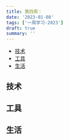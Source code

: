 ```yaml
---
title: 第四周：
date: '2023-01-08'
tags: ['一周学习-2023']
draft: true
summary: ''
---
```


- [技术](#技术)
- [工具](#工具)
- [生活](#生活)

## 技术

## 工具

## 生活
